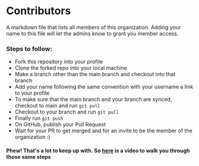 # Contributors
A markdown file that lists all members of this organization. Adding your name to this file will let the admins know to grant you member access.

### Steps to follow:
- Fork this repository into your profile
- Clone the forked repo into your local machine
- Make a branch other than the main branch and checkout into that branch
- Add your name following the same convention with your username a link to your profile
- To make sure that the main branch and your branch are synced, checkout to main and run ```git pull```
- Checkout to your branch and run ```git pull```
- Finally run ```git push```
- On GitHub, publish your Pull Request
- Wait for your PR to get merged and for an invite to be the member of the organization :)

#### Phew! That's a lot to keep up with. So [here](https://youtu.be/c6b6B9oN4Vg) is a video to walk you through those same steps
